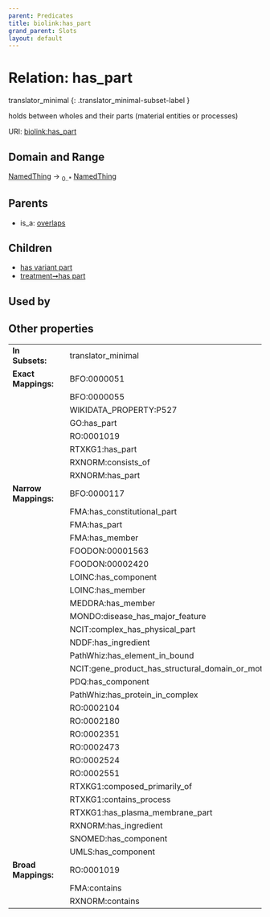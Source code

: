 ```yaml
---
parent: Predicates
title: biolink:has_part
grand_parent: Slots
layout: default
---
```


# Relation: has_part

translator_minimal
{: .translator_minimal-subset-label }


holds between wholes and their parts (material entities or processes)

URI: [biolink:has_part](https://w3id.org/biolink/vocab/has_part)

## Domain and Range

[NamedThing](NamedThing.md) ->  <sub>0..*</sub> [NamedThing](NamedThing.md)

## Parents

 *  is_a: [overlaps](overlaps.md)

## Children

 *  [has variant part](has_variant_part.md)
 *  [treatment➞has part](treatment_has_part.md)

## Used by


## Other properties

|  |  |  |
| --- | --- | --- |
| **In Subsets:** | | translator_minimal |
| **Exact Mappings:** | | BFO:0000051 |
|  | | BFO:0000055 |
|  | | WIKIDATA_PROPERTY:P527 |
|  | | GO:has_part |
|  | | RO:0001019 |
|  | | RTXKG1:has_part |
|  | | RXNORM:consists_of |
|  | | RXNORM:has_part |
| **Narrow Mappings:** | | BFO:0000117 |
|  | | FMA:has_constitutional_part |
|  | | FMA:has_part |
|  | | FMA:has_member |
|  | | FOODON:00001563 |
|  | | FOODON:00002420 |
|  | | LOINC:has_component |
|  | | LOINC:has_member |
|  | | MEDDRA:has_member |
|  | | MONDO:disease_has_major_feature |
|  | | NCIT:complex_has_physical_part |
|  | | NDDF:has_ingredient |
|  | | PathWhiz:has_element_in_bound |
|  | | NCIT:gene_product_has_structural_domain_or_motif |
|  | | PDQ:has_component |
|  | | PathWhiz:has_protein_in_complex |
|  | | RO:0002104 |
|  | | RO:0002180 |
|  | | RO:0002351 |
|  | | RO:0002473 |
|  | | RO:0002524 |
|  | | RO:0002551 |
|  | | RTXKG1:composed_primarily_of |
|  | | RTXKG1:contains_process |
|  | | RTXKG1:has_plasma_membrane_part |
|  | | RXNORM:has_ingredient |
|  | | SNOMED:has_component |
|  | | UMLS:has_component |
| **Broad Mappings:** | | RO:0001019 |
|  | | FMA:contains |
|  | | RXNORM:contains |

